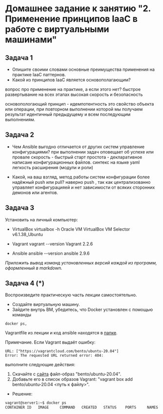 
# Домашнее задание к занятию "2. Применение принципов IaaC в работе с виртуальными машинами"

## Задача 1

- Опишите своими словами основные преимущества применения на практике IaaC паттернов.
- Какой из принципов IaaC является основополагающим?

вопрос про применение на практике, а если этого нет?
быстрое развертывание на всех этапах
высокая скорость и безопасность

основопологающий принцип - идемпотентность
это свойство объекта  или операции, при повторном выполнении  которой мы получаем результат идентичный  предыдущему и всем последующим  выполнениям.

## Задача 2

- Чем Ansible выгодно отличается от других систем управление конфигурациями?
при выполнении задач оповещает об успехе или провале
скорость - быстрый старт
простота - декларативное написаие конфигурационных файлов. синтекс на языке yaml 
легкость расширения (модули и роли)

- Какой, на ваш взгляд, метод работы систем конфигурации более надёжный push или pull?
наверно push , так как централизованно управляет конфигурацияей и нет зависимости от всяких сторонних демонов или агентов.

## Задача 3

Установить на личный компьютер:

- VirtualBox
virtualbox -h
Oracle VM VirtualBox VM Selector v6.1.38_Ubuntu

- Vagrant
vagrant --version
Vagrant 2.2.6

- Ansible
ansible --version
ansible 2.9.6



*Приложить вывод команд установленных версий каждой из программ, оформленный в markdown.*

## Задача 4 (*)

Воспроизведите практическую часть лекции самостоятельно.

- Создайте виртуальную машину.
- Зайдите внутрь ВМ, убедитесь, что Docker установлен с помощью команды
```
docker ps,
```
Vagrantfile из лекции и код ansible находятся в [папке](https://github.com/netology-code/virt-homeworks/tree/virt-11/05-virt-02-iaac/src).

Примечание. Если Vagrant выдаёт ошибку:
```
URL: ["https://vagrantcloud.com/bento/ubuntu-20.04"]     
Error: The requested URL returned error: 404:
```

выполните следующие действия:

1. Скачайте с [сайта](https://app.vagrantup.com/bento/boxes/ubuntu-20.04) файл-образ "bento/ubuntu-20.04".
2. Добавьте его в список образов Vagrant: "vagrant box add bento/ubuntu-20.04 <путь к файлу>".

- Решение:
```bash
vagrant@server1:~$ docker ps
CONTAINER ID   IMAGE     COMMAND   CREATED   STATUS    PORTS     NAMES
```